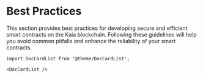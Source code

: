 # Best Practices

This section provides best practices for developing secure and efficient smart contracts on the Kaia blockchain. Following these guidelines will help you avoid common pitfalls and enhance the reliability of your smart contracts.

```mdx-code-block
import DocCardList from '@theme/DocCardList';

<DocCardList />
```